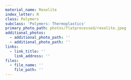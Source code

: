 ```yaml
---
material_name: Rexolite
index_letter: R
class: Polymers
subclass: 'Polymers: Thermoplastics'
primary_photo_path: photos/flatprocessed/rexolite.jpeg
additional_photos:
  - additional_photo_path: ''
  - additional_photo_path: ''
links:
  - link_title: ''
    link_address: ''
files:
  - file_name: ''
    file_path: ''
---
```


